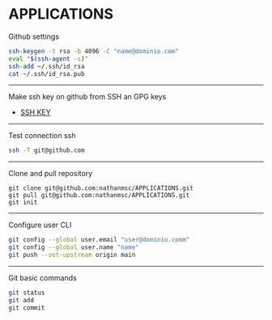 # APPLICATIONS

Github settings

```sh
ssh-keygen -t rsa -b 4096 -C "name@dominio.com"
eval "$(ssh-agent -s)"
ssh-add ~/.ssh/id_rsa
cat ~/.ssh/id_rsa.pub
```

---
Make ssh key on github from SSH an GPG keys

- [SSH KEY](https://github.com/settings/keys)
---

Test connection ssh

```sh
ssh -T git@github.com
```

---
Clone and pull repository

```git
git clone git@github.com:nathanmsc/APPLICATIONS.git
git pull git@github.com:nathanmsc/APPLICATIONS.git
git init
```

---
Configure user CLI

```sh
git config --global user.email "user@dominio.comm"
git config --global user.name "name"
git push --set-upstream origin main
```
---
Git basic commands

```sh
git status
git add
git commit
```
